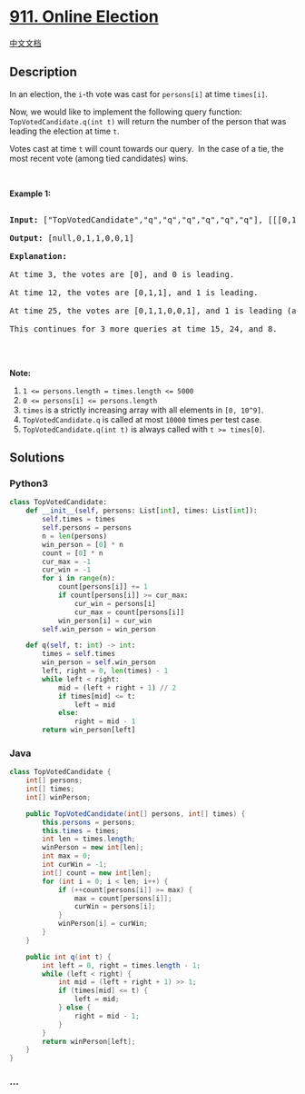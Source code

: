 # [911. Online Election](https://leetcode.com/problems/online-election)

[中文文档](/solution/0900-0999/0911.Online%20Election/README.md)

## Description

<p>In an election, the <code>i</code>-th&nbsp;vote was cast for <code>persons[i]</code> at time <code>times[i]</code>.</p>



<p>Now, we would like to implement the following query function: <code>TopVotedCandidate.q(int t)</code> will return the number of the person that was leading the election at time <code>t</code>.&nbsp;&nbsp;</p>



<p>Votes cast at time <code>t</code> will count towards our query.&nbsp; In the case of a tie, the most recent vote (among tied candidates) wins.</p>



<p>&nbsp;</p>



<div>

<p><strong>Example 1:</strong></p>



<pre>

<strong>Input: </strong><span id="example-input-1-1">[&quot;TopVotedCandidate&quot;,&quot;q&quot;,&quot;q&quot;,&quot;q&quot;,&quot;q&quot;,&quot;q&quot;,&quot;q&quot;]</span>, <span id="example-input-1-2">[[[0,1,1,0,0,1,0],[0,5,10,15,20,25,30]],[3],[12],[25],[15],[24],[8]]</span>

<strong>Output: </strong><span id="example-output-1">[null,0,1,1,0,0,1]</span>

<strong>Explanation: </strong>

At time 3, the votes are [0], and 0 is leading.

At time 12, the votes are [0,1,1], and 1 is leading.

At time 25, the votes are [0,1,1,0,0,1], and 1 is leading (as ties go to the most recent vote.)

This continues for 3 more queries at time 15, 24, and 8.

</pre>



<p>&nbsp;</p>



<p><strong>Note:</strong></p>



<ol>
	<li><code>1 &lt;= persons.length = times.length &lt;= 5000</code></li>
	<li><code>0 &lt;= persons[i] &lt;= persons.length</code></li>
	<li><code>times</code>&nbsp;is a strictly increasing array with all elements in <code>[0, 10^9]</code>.</li>
	<li><code>TopVotedCandidate.q</code> is called at most <code>10000</code> times per test case.</li>
	<li><code>TopVotedCandidate.q(int t)</code> is always called with <code>t &gt;= times[0]</code>.</li>
</ol>

</div>



## Solutions

<!-- tabs:start -->

### **Python3**

```python
class TopVotedCandidate:
    def __init__(self, persons: List[int], times: List[int]):
        self.times = times
        self.persons = persons
        n = len(persons)
        win_person = [0] * n
        count = [0] * n
        cur_max = -1
        cur_win = -1
        for i in range(n):
            count[persons[i]] += 1
            if count[persons[i]] >= cur_max:
                cur_win = persons[i]
                cur_max = count[persons[i]]
            win_person[i] = cur_win
        self.win_person = win_person

    def q(self, t: int) -> int:
        times = self.times
        win_person = self.win_person
        left, right = 0, len(times) - 1
        while left < right:
            mid = (left + right + 1) // 2
            if times[mid] <= t:
                left = mid
            else:
                right = mid - 1
        return win_person[left]
```

### **Java**

```java
class TopVotedCandidate {
    int[] persons;
    int[] times;
    int[] winPerson;

    public TopVotedCandidate(int[] persons, int[] times) {
        this.persons = persons;
        this.times = times;
        int len = times.length;
        winPerson = new int[len];
        int max = 0;
        int curWin = -1;
        int[] count = new int[len];
        for (int i = 0; i < len; i++) {
            if (++count[persons[i]] >= max) {
                max = count[persons[i]];
                curWin = persons[i];
            }
            winPerson[i] = curWin;
        }
    }

    public int q(int t) {
        int left = 0, right = times.length - 1;
        while (left < right) {
            int mid = (left + right + 1) >> 1;
            if (times[mid] <= t) {
                left = mid;
            } else {
                right = mid - 1;
            }
        }
        return winPerson[left];
    }
}
```

### **...**

```

```

<!-- tabs:end -->
